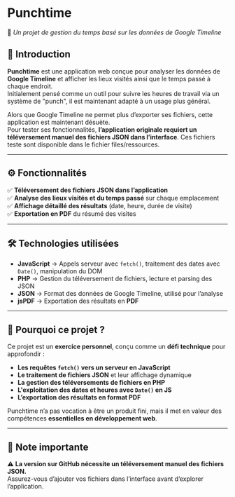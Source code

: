 # **Punchtime**  
📌 _Un projet de gestion du temps basé sur les données de Google Timeline_  

## 🌟 Introduction  
**Punchtime** est une application web conçue pour analyser les données de **Google Timeline** et afficher les lieux visités ainsi que le temps passé à chaque endroit.  
Initialement pensé comme un outil pour suivre les heures de travail via un système de "punch", il est maintenant adapté à un usage plus général.  

Alors que Google Timeline ne permet plus d’exporter ses fichiers, cette application est maintenant désuète.  
Pour tester ses fonctionnalités, **l’application originale requiert un téléversement manuel des fichiers JSON dans l’interface**.  Ces fichiers teste sont disponible dans le fichier files/ressources.

---

## ⚙️ Fonctionnalités  
✅ **Téléversement des fichiers JSON dans l’application**  
✅ **Analyse des lieux visités et du temps passé** sur chaque emplacement  
✅ **Affichage détaillé des résultats** (date, heure, durée de visite)  
✅ **Exportation en PDF** du résumé des visites  

---

## 🛠️ Technologies utilisées  
- **JavaScript** → Appels serveur avec `fetch()`, traitement des dates avec `Date()`, manipulation du DOM  
- **PHP** → Gestion du téléversement de fichiers, lecture et parsing des JSON  
- **JSON** → Format des données de Google Timeline, utilisé pour l’analyse  
- **jsPDF** → Exportation des résultats en **PDF**  

---

## 🎯 Pourquoi ce projet ?  
Ce projet est un **exercice personnel**, conçu comme un **défi technique** pour approfondir :  
- **Les requêtes `fetch()` vers un serveur en JavaScript**  
- **Le traitement de fichiers JSON** et leur affichage dynamique  
- **La gestion des téléversements de fichiers en PHP**  
- **L'exploitation des dates et heures avec `Date()` en JS**  
- **L’exportation des résultats en format PDF**  

Punchtime n’a pas vocation à être un produit fini, mais il met en valeur des compétences **essentielles en développement web**.  

---

## 📌 Note importante  
⚠️ **La version sur GitHub nécessite un téléversement manuel des fichiers JSON.**  
Assurez-vous d’ajouter vos fichiers dans l’interface avant d’explorer l’application.  
